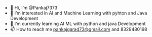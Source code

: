 - 👋 Hi, I’m @Pankaj7373
- 👀 I’m interested in AI and Machine Learning with pyhton and Java Development 
- 🌱 I’m currently learning AI ML with python and java Development 
- 📫 How to reach me pankajgarad73@gmail.com and 8329480198 

<!---
Pankaj7373/Pankaj7373 is a ✨ special ✨ repository because its `README.md` (this file) appears on your GitHub profile.
You can click the Preview link to take a look at your changes.
--->

